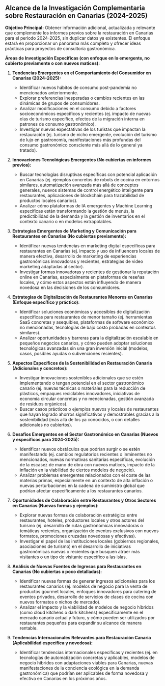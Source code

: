 ## Alcance de la Investigación Complementaria sobre Restauración en Canarias (2024-2025)

**Objetivo Principal:** Obtener información adicional, actualizada y relevante que complemente los informes previos sobre la restauración en Canarias para el periodo 2024-2025, sin duplicar datos ya existentes. El enfoque estará en proporcionar un panorama más completo y ofrecer ideas prácticas para proyectos de consultoría gastronómica.

**Áreas de Investigación Específicas (con enfoque en lo emergente, no cubierto previamente o con nuevos matices):**

1.  **Tendencias Emergentes en el Comportamiento del Consumidor en Canarias (2024-2025):**
    *   Identificar nuevos hábitos de consumo post-pandemia no mencionados anteriormente.
    *   Explorar preferencias inesperadas o cambios recientes en las dinámicas de grupos de consumidores.
    *   Analizar modificaciones en el consumo debido a factores socioeconómicos específicos y recientes (ej. impacto de nuevas olas de turismo específico, efectos de la migración interna en patrones de consumo gastronómico).
    *   Investigar nuevas expectativas de los turistas que impactan la restauración (ej. turismo de nicho emergente, evolución del turismo de lujo en gastronomía, manifestaciones más profundas del consumo gastronómico consciente más allá de lo general ya tratado).

2.  **Innovaciones Tecnológicas Emergentes (No cubiertas en informes previos):**
    *   Buscar tecnologías disruptivas específicas con potencial aplicación en Canarias (ej. ejemplos concretos de robots de cocina en entornos similares, automatización avanzada más allá de conceptos generales, nuevos sistemas de control energético inteligente para restaurantes, aplicaciones de blockchain para trazabilidad de productos locales canarios).
    *   Analizar cómo plataformas de IA emergentes y Machine Learning específicas están transformando la gestión de menús, la predictibilidad de la demanda y la gestión de inventarios en el contexto canario o en modelos extrapolables.

3.  **Estrategias Emergentes de Marketing y Comunicación para Restaurantes en Canarias (No cubiertas previamente):**
    *   Identificar nuevas tendencias en marketing digital específicas para restaurantes en Canarias (ej. impacto y uso de influencers locales de manera efectiva, desarrollo de marketing de experiencias gastronómicas innovadoras y recientes, estrategias de video marketing adaptadas al sector).
    *   Investigar formas innovadoras y recientes de gestionar la reputación online en Canarias, especialmente en plataformas de reseñas locales, y cómo estos aspectos están influyendo de manera novedosa en las decisiones de los consumidores.

4.  **Estrategias de Digitalización de Restaurantes Menores en Canarias (Enfoque específico y práctico):**
    *   Identificar soluciones económicas y accesibles de digitalización específicas para restaurantes de menor tamaño (ej. herramientas SaaS concretas y asequibles, plataformas de software económico no mencionadas, tecnologías de bajo costo probadas en contextos similares).
    *   Analizar oportunidades y barreras para la digitalización escalable en pequeños negocios canarios, y cómo pueden adoptar soluciones tecnológicas avanzadas sin una gran inversión inicial (modelos, casos, posibles ayudas o subvenciones recientes).

5.  **Aspectos Específicos de la Sostenibilidad en Restauración Canaria (Adicionales y concretos):**
    *   Investigar innovaciones sostenibles adicionales que se estén implementando o tengan potencial en el sector gastronómico canario (ej. nuevas técnicas o materiales para la reducción de plásticos, empaques reciclables innovadores, iniciativas de economía circular concretas y no mencionadas, gestión avanzada de residuos orgánicos).
    *   Buscar casos prácticos o ejemplos nuevos y locales de restaurantes que hayan logrado ahorros significativos y demostrables gracias a la sostenibilidad (más allá de los ya conocidos, o con detalles adicionales no cubiertos).

6.  **Desafíos Emergentes en el Sector Gastronómico en Canarias (Nuevos y específicos para 2024-2025):**
    *   Identificar nuevos obstáculos que podrían surgir o se estén manifestando (ej. cambios regulatorios recientes o inminentes no mencionados, nuevas normativas sanitarias específicas, evolución de la escasez de mano de obra con nuevos matices, impacto de la inflación en la viabilidad de ciertos modelos de negocio).
    *   Analizar problemas emergentes relacionados con el coste de las materias primas, especialmente en un contexto de alta inflación o nuevas perturbaciones en la cadena de suministro global que podrían afectar específicamente a los restaurantes canarios.

7.  **Oportunidades de Colaboración entre Restaurantes y Otros Sectores en Canarias (Nuevas formas y ejemplos):**
    *   Explorar nuevas formas de colaboración estratégica entre restaurantes, hoteles, productores locales y otros actores del turismo (ej. desarrollo de rutas gastronómicas innovadoras o temáticas recientes, organización de eventos exclusivos con nuevos formatos, promociones cruzadas novedosas y efectivas).
    *   Investigar el papel de las instituciones locales (gobiernos regionales, asociaciones de turismo) en el desarrollo de iniciativas gastronómicas nuevas o recientes que busquen atraer más visitantes o un tipo de visitante específico a las islas.

8.  **Análisis de Nuevas Fuentes de Ingresos para Restaurantes en Canarias (No cubiertas o poco detalladas):**
    *   Identificar nuevas formas de generar ingresos adicionales para los restaurantes canarios (ej. modelos de negocio para la venta de productos gourmet locales, enfoques innovadores para catering de eventos privados, desarrollo de servicios de clases de cocina con nuevos formatos o nichos de mercado).
    *   Analizar el impacto y la viabilidad de modelos de negocio híbridos (como cloud kitchens o dark kitchens) específicamente en el mercado canario actual y futuro, y cómo pueden ser utilizados por restaurantes pequeños para expandir su alcance de manera rentable.

9.  **Tendencias Internacionales Relevantes para Restauración Canaria (Aplicabilidad específica y novedosa):**
    *   Identificar tendencias internacionales específicas y recientes (ej. en tecnologías de automatización concretas y aplicables, modelos de negocio híbridos con adaptaciones viables para Canarias, nuevas manifestaciones de la conciencia ecológica en la demanda gastronómica) que podrían ser aplicables de forma novedosa y efectiva en Canarias en los próximos años.
